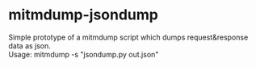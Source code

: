 # mitmdump-jsondump
Simple prototype of a mitmdump script which dumps request&amp;response data as json.  
Usage: mitmdump -s "jsondump.py out.json"
